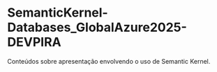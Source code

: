 # SemanticKernel-Databases_GlobalAzure2025-DEVPIRA
Conteúdos sobre apresentação envolvendo o uso de Semantic Kernel.
